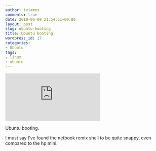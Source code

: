 ```yaml
---
author: tvjames
comments: true
date: 2010-06-09 21:54:51+00:00
layout: post
slug: ubuntu-booting
title: Ubuntu booting.
wordpress_id: 17
categories:
- Ubuntu
tags:
- linux
- ubuntu
---
```


![20100609005.jpg](http://www.thomasvjames.com/blog/includes/thumb.php?file=../uploads/20100609005.jpg&max_width=500&max_height=500&quality=100)  
  


Ubuntu booting.





I must say I've found the netbook remix shell to be quite snappy, even compared to the hp mini.
